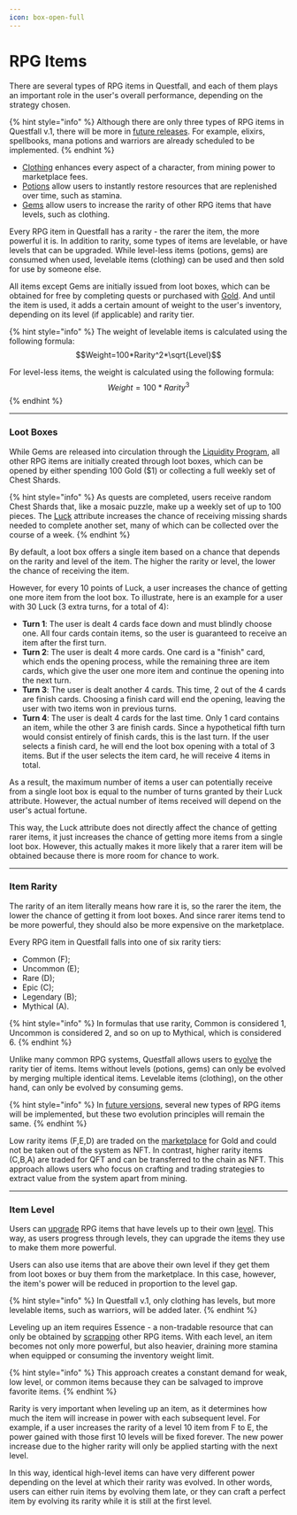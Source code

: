 ```yaml
---
icon: box-open-full
---
```


# RPG Items

There are several types of RPG items in Questfall, and each of them plays an important role in the user's overall performance, depending on the strategy chosen.

{% hint style="info" %}
Although there are only three types of RPG items in Questfall v.1, there will be more in [future releases](../../../roadmap/future-versions.md). For example, elixirs, spellbooks, mana potions and warriors are already scheduled to be implemented.
{% endhint %}

* [Clothing](../items.md) enhances every aspect of a character, from mining power to marketplace fees.
* [Potions](potions.md) allow users to instantly restore resources that are replenished over time, such as stamina.&#x20;
* [Gems](gems.md) allow users to increase the rarity of other RPG items that have levels, such as clothing.

Every RPG item in Questfall has a rarity - the rarer the item, the more powerful it is. In addition to rarity, some types of items are levelable, or have levels that can be upgraded. While level-less items (potions, gems) are consumed when used, levelable items (clothing) can be used and then sold for use by someone else.

All items except Gems are initially issued from loot boxes, which can be obtained for free by completing quests or purchased with [Gold](../../../assets/gold-in-game.md). And until the item is used, it adds a certain amount of weight to the user's inventory, depending on its level (if applicable) and rarity tier.

{% hint style="info" %}
The weight of levelable items is calculated using the following formula:\
$$Weight=100*Rarity^2*\sqrt{Level}$$

For level-less items, the weight is calculated using the following formula: $$Weight=100*Rarity^3$$
{% endhint %}

***

### Loot Boxes

While Gems are released into circulation through the [Liquidity Program](../../../infrastructure/liquidity-providers.md), all other RPG items are initially created through loot boxes, which can be opened by either spending 100 Gold ($1) or collecting a full weekly set of Chest Shards.

{% hint style="info" %}
As quests are completed, users receive random Chest Shards that, like a mosaic puzzle, make up a weekly set of up to 100 pieces. The [Luck](../rpg-attributes/luck.md) attribute increases the chance of receiving missing shards needed to complete another set, many of which can be collected over the course of a week.
{% endhint %}

By default, a loot box offers a single item based on a chance that depends on the rarity and level of the item. The higher the rarity or level, the lower the chance of receiving the item.

However, for every 10 points of Luck, a user increases the chance of getting one more item from the loot box. To illustrate, here is an example for a user with 30 Luck (3 extra turns, for a total of 4):

* **Turn 1**: The user is dealt 4 cards face down and must blindly choose one. All four cards contain items, so the user is guaranteed to receive an item after the first turn.
* **Turn 2**: The user is dealt 4 more cards. One card is a "finish" card, which ends the opening process, while the remaining three are item cards, which give the user one more item and continue the opening into the next turn.
* **Turn 3**: The user is dealt another 4 cards. This time, 2 out of the 4 cards are finish cards. Choosing a finish card will end the opening, leaving the user with two items won in previous turns.
* **Turn 4**: The user is dealt 4 cards for the last time. Only 1 card contains an item, while the other 3 are finish cards. Since a hypothetical fifth turn would consist entirely of finish cards, this is the last turn. If the user selects a finish card, he will end the loot box opening with a total of 3 items. But if the user selects the item card, he will receive 4 items in total.

As a result, the maximum number of items a user can potentially receive from a single loot box is equal to the number of turns granted by their Luck attribute. However, the actual number of items received will depend on the user's actual fortune.

This way, the Luck attribute does not directly affect the chance of getting rarer items, it just increases the chance of getting more items from a single loot box. However, this actually makes it more likely that a rarer item will be obtained because there is more room for chance to work.

***

### Item Rarity

The rarity of an item literally means how rare it is, so the rarer the item, the lower the chance of getting it from loot boxes. And since rarer items tend to be more powerful, they should also be more expensive on the marketplace.

Every RPG item in Questfall falls into one of six rarity tiers:

* Common (F);
* Uncommon (E);
* Rare (D);
* Epic (C);
* Legendary (B);
* Mythical (A).

{% hint style="info" %}
In formulas that use rarity, Common is considered 1, Uncommon is considered 2, and so on up to Mythical, which is considered 6.
{% endhint %}

Unlike many common RPG systems, Questfall allows users to [evolve](../rpg-attributes/crafting.md#evolving) the rarity tier of items. Items without levels (potions, gems) can only be evolved by merging multiple identical items. Levelable items (clothing), on the other hand, can only be evolved by consuming gems.

{% hint style="info" %}
In [future versions](../../../roadmap/future-versions.md), several new types of RPG items will be implemented, but these two evolution principles will remain the same.
{% endhint %}

Low rarity items (F,E,D) are traded on the [marketplace](../../../infrastructure/marketplace.md) for Gold and could not be taken out of the system as NFT. In contrast, higher rarity items (C,B,A) are traded for QFT and can be transferred to the chain as NFT. This approach allows users who focus on crafting and trading strategies to extract value from the system apart from mining.

***

### Item Level

Users can [upgrade](../rpg-attributes/crafting.md#upgrading) RPG items that have levels up to their own [level](../levels.md). This way, as users progress through levels, they can upgrade the items they use to make them more powerful.

Users can also use items that are above their own level if they get them from loot boxes or buy them from the marketplace. In this case, however, the item's power will be reduced in proportion to the level gap.

{% hint style="info" %}
In Questfall v.1, only clothing has levels, but more levelable items, such as warriors, will be added later.
{% endhint %}

Leveling up an item requires Essence - a non-tradable resource that can only be obtained by [scrapping](../rpg-attributes/crafting.md#scrapping) other RPG items. With each level, an item becomes not only more powerful, but also heavier, draining more stamina when equipped or consuming the inventory weight limit.

{% hint style="info" %}
This approach creates a constant demand for weak, low level, or common items because they can be salvaged to improve favorite items.
{% endhint %}

Rarity is very important when leveling up an item, as it determines how much the item will increase in power with each subsequent level. For example, if a user increases the rarity of a level 10 item from F to E, the power gained with those first 10 levels will be fixed forever. The new power increase due to the higher rarity will only be applied starting with the next level.

In this way, identical high-level items can have very different power depending on the level at which their rarity was evolved. In other words, users can either ruin items by evolving them late, or they can craft a perfect item by evolving its rarity while it is still at the first level.
